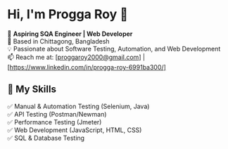 # Hi, I'm Progga Roy 👋  

🎯 **Aspiring SQA Engineer | Web Developer**  
📍 Based in Chittagong, Bangladesh  
💡 Passionate about Software Testing, Automation, and Web Development  
📫 Reach me at: [proggaroy2000@gmail.com] | [https://www.linkedin.com/in/progga-roy-6991ba300/]  

## 🚀 My Skills  
✅ Manual & Automation Testing (Selenium, Java)  
✅ API Testing (Postman/Newman)  
✅ Performance Testing (Jmeter)  
✅ Web Development (JavaScript, HTML, CSS)  
✅ SQL & Database Testing
